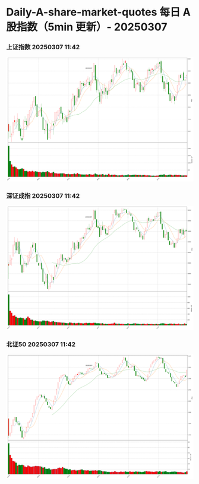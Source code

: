 
# Daily-A-share-market-quotes 每日 A 股指数（5min 更新）- 20250307

### 上证指数 20250307 11:42
![](./fig/2025/3/20250307-sh000001.png)

### 深证成指 20250307 11:42
![](./fig/2025/3/20250307-sz399001.png)

### 北证50 20250307 11:42
![](./fig/2025/3/20250307-bj899050.png)

